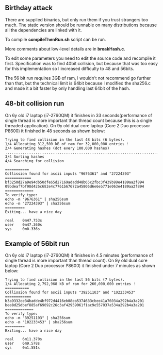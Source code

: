 Birthday attack
---------------

There are supplied binaries, but only run them if you trust strangers too much. The static version should be runnable on many distributions because all the dependencies are linked with it.

To compile **compileThenRun.sh**  script can be run.

More comments about low-level details are in **breakHash.c**. 

To edit some parameters you need to edit the source code and recompile it first. Specification was to find 40bit collision, but because that was too easy for this implementation so I increased difficulty to 48 and 56bits.

The 56 bit run requires 3GB of ram, I wouldn't not recommend go further than that, but the technical limit is 64bit because I modified the sha256.c and made it a bit faster by only handling last 64bit of the hash.

48-bit collision run
--------------------

On 6y old i7 laptop (i7-2760QM) it finishes in 33 seconds(performance of single thread is more important than thread count because this is a single threaded application).
On 9y old dual core laptop (Core 2 Duo processor P8600) it finished in 48 seconds as shown below:

```
Trying to find collision in the last 48 bits (6 bytes).
1/4 Allocating 312,500 kB of ram for 32,000,000 entries !
2/4 Generating hashes (dot every 100,000 hashes)
................................................................................................................................................................................................................................................................................................................................
3/4 Sorting hashes
4/4 Searching for collision

===========
Collission found for ascii inputs "9676361" and "27224393"
============
bf3250d27a9e94db50dfe65d27169adadd48b65c2fbc3f439b99e4189aa2f894
09bdeaf7bf98d426c682e4c7761b67672a45806d6e6eb771e063e4189aa2f894
=============
To verify type:
echo -n "9676361" | sha256sum
echo -n "27224393" | sha256sum
=========
Exiting... have a nice day

real    0m47.753s
user    0m47.360s
sys     0m0.336s
```


Example of 56bit run
--------------------

On 6y old i7 laptop (i7-2760QM) it finishes in 4.5 minutes (performance of single thread is more important than thread count).
On 9y old dual core laptop (Core 2 Duo processor P8600) it finished under 7 minutes as shown below:

```
Trying to find collision in the last 56 bits (7 bytes).
1/4 Allocating 2,792,968 kB of ram for 260,000,000 entries !
===========
Collission found for ascii inputs "39251103" and "102233453"
============
b3a9332ce34badde4bf972d4416eb08ea5374683cbee41a76034a292b4a3a201
bee8d25dbef885af69092c26c3af42959961f1ac9e557037a534a292b4a3a201
=============
To verify type:
echo -n "39251103" | sha256sum
echo -n "102233453" | sha256sum
=========
Exiting... have a nice day

real    6m11.370s
user    6m9.578s
sys     0m1.551s
```